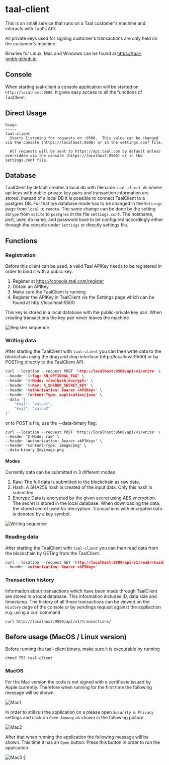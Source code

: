 # taal-client

This is an small service that runs on a Taal customer's machine and interacts with Taal's API.

All private keys used for signing customer's transactions are only held on the customer's machine.

Binaries for Linux, Mac and Windows can be found at https://taal-gmbh.github.io.


## Console
When starting taal-client a console application will be started on `http://localhost:9500`. It gives easy access to all the functions of TaaClient.

## Direct Usage

```text
Usage
-----
taal-client
  Starts listening for requests on :9500.  This value can be changed via the console (https://localhost:9500) or in the settings.conf file.
  
  All requests will be sent to https://api.taal.com by default unless overridden via the console (https://localhost:9500) or in the settings.conf file.
```

## Database

TaalClient by default creates a local db with filename `taal_client.db` where api keys with public-private key pairs and transaction information are stored. Instead of a local DB it is possible to connect TaalClient to a postgres DB. For that tye database mode has to be changed in the `Settings` page from `local` to `remote`. The same change can be done by the setting `dbType` from `sqlite` to `postgres` in the file `settings.conf`. The hostname, port, user, db name, and password have to be configured accordingly either through the console under `Settings` or directly settings file.

## Functions
### Registration

Before this client can be used, a valid Taal APIKey needs to be registered in order to bind it with a public key.

1. Register at https://console.taal.com/register
2. Obtain an APIKey
3. Make sure the TaalClient is running
4. Register the APIKey in TaalClient via the Settings page which can be found at http://localhost:9500

This key is stored in a local database with the public-private key pair. When creating transactions the key pair never leaves the machine

![Register sequence](https://github.com/TAAL-GmbH/taal-client/blob/master/assets/register.png)


### Writing data

After starting the TaalClient with ```taal-client``` you can then write data to the blockchain using the drag and drop interface (http://localhost:9500) or by POSTing directly to the TaalClient API.

```c
curl --location --request POST 'http://localhost:9500/api/v1/write' \
--header 'X-Tag: AN_OPTIONAL_TAG' \
--header 'X-Mode: <raw|hash|encrypt>' \
--header 'X-Key: A_SHARED_SECRET_KEY' \  
--header 'Authorization: Bearer <APIKey>' \
--header 'Content-Type: application/json' \
--data '{
    "key1": "value1",
    "key2": "value2"
}'
```

or to POST a file, use the --data-binary flag:

```
curl --location --request POST 'http://localhost:9500/api/v1/write' \
--header 'X-Mode: raw' \
--header 'Authorization: Bearer <APIKey>' \
--header 'Content-Type: image/png' \
--data-binary @myimage.png
```

#### Modes

Currently data can be submitted in 3 different modes
1. Raw: The full data is submitted to the blockchain as raw data.
2. Hash: A SHA256 hash is created of the input data. Only this hash is submitted.
3. Encrypt: Data is encrypted by the given secret using AES encryption. The secret is stored in the local database. When downloading the data, the stored secret used for decryption. Transactions with encrypted data is denoted by a key symbol.

![Writing sequence](https://github.com/TAAL-GmbH/taal-client/blob/master/assets/write.png)

### Reading data

After starting the TaalClient with ```taal-client``` you can then read data from the blockchain by GETing from the TaalClient.

```c
curl --location --request GET 'http://localhost:9500/api/v1/read/<txid>' \
--header 'Authorization: Bearer <APIKey>'
```

### Transaction history

Information about transactions which have been made through TaalClient are stored in a local database. This information includes ID, data size and timestamp. The history of all these transactions can be viewed on the `History` page of the console or by sendinga request against the appliaction e.g. using a curl command

```
curl http://localhost:9500/api/v1/transactions/

```


## Before usage (MacOS / Linux version)
Before running the taal-client binary, make sure it is executable by running

```
chmod 755 taal-client
```

### MacOS

For the Mac version the code is not signed with a certificate issued by Apple currently. Therefore when running for the first time the following message will be shown.

![Mac1](https://github.com/TAAL-GmbH/taal-client/blob/master/assets/mac1.png)

In order to still run the application on a please open `Security & Privacy` settings and click on `Open Anyway` as shown in the following picture.

![Mac2](https://github.com/TAAL-GmbH/taal-client/blob/master/assets/mac2.png)

After that when running the application the following message will be shown. This time it has an `Open` button. Press this button in order to run the application.

![Mac3](https://github.com/TAAL-GmbH/taal-client/blob/master/assets/mac3.png)
§